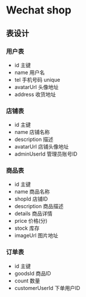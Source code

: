 # Wechat shop

## 表设计

### 用户表
- id 主键
- name 用户名
- tel 手机号码 unique
- avatarUrl 头像地址
- address 收货地址

### 店铺表
- id 主键
- name 店铺名称
- description 描述
- avatarUrl 店铺头像地址
- adminUserId 管理员账号ID

### 商品表
- id 主键
- name 商品名称
- shopId 店铺ID
- description 商品描述
- details 商品详情
- price 价格(分)
- stock 库存
- imageUrl 图片地址

### 订单表
- id 主键
- goodsId 商品ID
- count 数量
- customerUserId 下单用户ID




